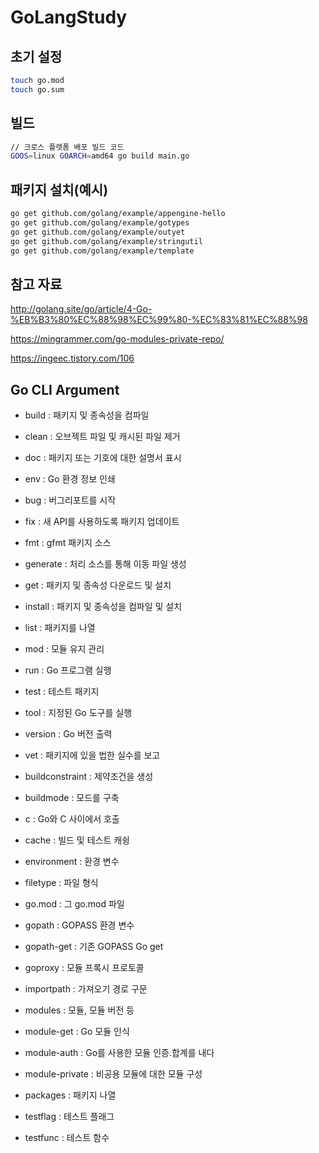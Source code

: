 # GoLangStudy

## 초기 설정
```sh
touch go.mod
touch go.sum
```

## 빌드
```sh
// 크로스 플렛폼 배포 빌드 코드
GOOS=linux GOARCH=amd64 go build main.go
```

## 패키지 설치(예시)
```sh
go get github.com/golang/example/appengine-hello
go get github.com/golang/example/gotypes
go get github.com/golang/example/outyet
go get github.com/golang/example/stringutil
go get github.com/golang/example/template
```

## 참고 자료
http://golang.site/go/article/4-Go-%EB%B3%80%EC%88%98%EC%99%80-%EC%83%81%EC%88%98

https://mingrammer.com/go-modules-private-repo/

https://ingeec.tistory.com/106

## Go CLI Argument
- build : 패키지 및 종속성을 컴파일
- clean : 오브젝트 파일 및 캐시된 파일 제거
- doc : 패키지 또는 기호에 대한 설명서 표시
- env : Go 환경 정보 인쇄
- bug : 버그리포트를 시작
- fix : 새 API를 사용하도록 패키지 업데이트
- fmt : gfmt 패키지 소스
- generate : 처리 소스를 통해 이동 파일 생성
- get : 패키지 및 종속성 다운로드 및 설치
- install : 패키지 및 종속성을 컴파일 및 설치
- list : 패키지를 나열
- mod : 모듈 유지 관리
- run : Go 프로그램 실행
- test : 테스트 패키지
- tool : 지정된 Go 도구를 실행
- version : Go 버전 출력
- vet : 패키지에 있을 법한 실수를 보고

- buildconstraint : 제약조건을 생성
- buildmode : 모드를 구축
- c : Go와 C 사이에서 호출
- cache : 빌드 및 테스트 캐슁
- environment : 환경 변수
- filetype : 파일 형식
- go.mod : 그 go.mod 파일
- gopath : GOPASS 환경 변수
- gopath-get : 기존 GOPASS Go get
- goproxy : 모듈 프록시 프로토콜
- importpath : 가져오기 경로 구문
- modules : 모듈, 모듈 버전 등
- module-get : Go 모듈 인식
- module-auth : Go를 사용한 모듈 인증.합계를 내다
- module-private : 비공용 모듈에 대한 모듈 구성
- packages : 패키지 나열
- testflag : 테스트 플래그
- testfunc : 테스트 함수
